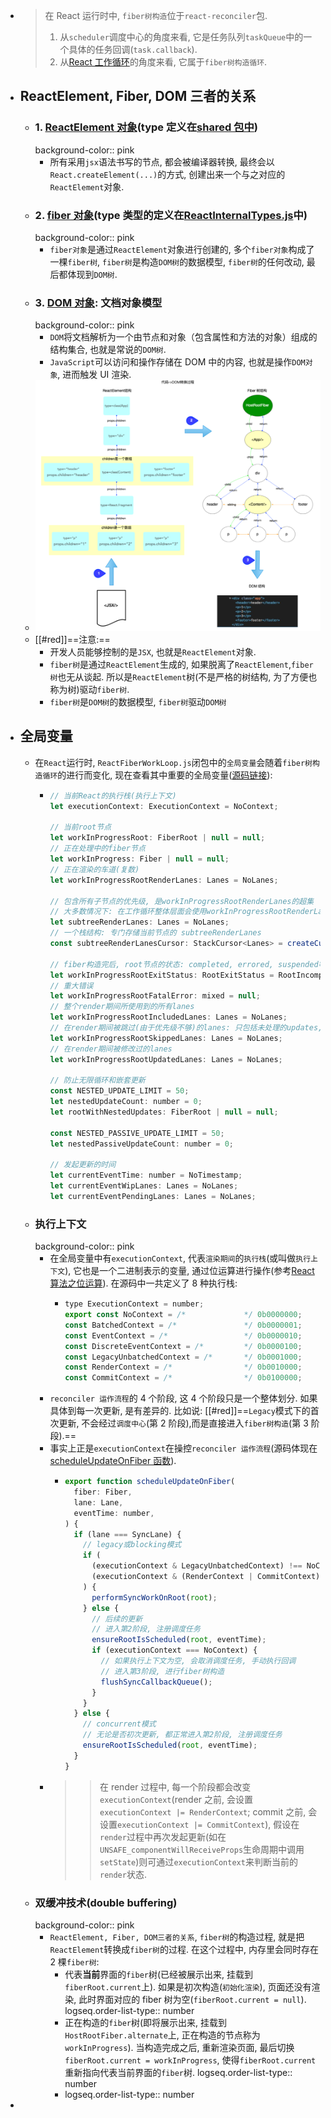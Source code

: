 - > 在 React 运行时中, `fiber树构造`位于`react-reconciler`包.
  >
  > 1. 从`scheduler`调度中心的角度来看, 它是任务队列`taskQueue`中的一个具体的任务回调(`task.callback`).
  > 2. 从[React 工作循环](https://7km.top/main/workloop)的角度来看, 它属于`fiber树构造循环`.
- ## ReactElement, Fiber, DOM 三者的关系
	- ### 1. [ReactElement 对象](https://github.com/facebook/react/blob/v17.0.2/packages/react/src/ReactElement.js#L126-L146)(type 定义在[shared 包中](https://github.com/facebook/react/blob/v17.0.2/packages/shared/ReactElementType.js#L15))
	  background-color:: pink
		- 所有采用`jsx`语法书写的节点, 都会被编译器转换, 最终会以`React.createElement(...)`的方式, 创建出来一个与之对应的`ReactElement`对象.
	- ### 2. [fiber 对象](https://github.com/facebook/react/blob/v17.0.2/packages/react-reconciler/src/ReactFiber.old.js#L116-L155)(type 类型的定义在[ReactInternalTypes.js](https://github.com/facebook/react/blob/v17.0.2/packages/react-reconciler/src/ReactInternalTypes.js#L47-L174)中)
	  background-color:: pink
		- `fiber对象`是通过`ReactElement`对象进行创建的, 多个`fiber对象`构成了一棵`fiber树`, `fiber树`是构造`DOM树`的数据模型, `fiber树`的任何改动, 最后都体现到`DOM树`.
	- ### 3. [DOM 对象](https://developer.mozilla.org/zh-CN/docs/Web/API/Document_Object_Model): 文档对象模型
	  background-color:: pink
		- `DOM`将文档解析为一个由节点和对象（包含属性和方法的对象）组成的结构集合, 也就是常说的`DOM树`.
		- `JavaScript`可以访问和操作存储在 DOM 中的内容, 也就是操作`DOM对象`, 进而触发 UI 渲染.
	- ![image.png](../assets/image_1699607003527_0.png)
	- [[#red]]==注意:==
		- 开发人员能够控制的是`JSX`, 也就是`ReactElement`对象.
		- `fiber树`是通过`ReactElement`生成的, 如果脱离了`ReactElement`,`fiber树`也无从谈起. 所以是`ReactElement`树(不是严格的树结构, 为了方便也称为树)驱动`fiber树`.
		- `fiber树`是`DOM树`的数据模型, `fiber树`驱动`DOM树`
- ## 全局变量
	- 在`React`运行时, `ReactFiberWorkLoop.js`闭包中的`全局变量`会随着`fiber树构造循环`的进行而变化, 现在查看其中重要的全局变量([源码链接](https://github.com/facebook/react/blob/v17.0.2/packages/react-reconciler/src/ReactFiberWorkLoop.old.js#L247-L367)):
		- ```js
		  // 当前React的执行栈(执行上下文)
		  let executionContext: ExecutionContext = NoContext;
		  
		  // 当前root节点
		  let workInProgressRoot: FiberRoot | null = null;
		  // 正在处理中的fiber节点
		  let workInProgress: Fiber | null = null;
		  // 正在渲染的车道(复数)
		  let workInProgressRootRenderLanes: Lanes = NoLanes;
		  
		  // 包含所有子节点的优先级, 是workInProgressRootRenderLanes的超集
		  // 大多数情况下: 在工作循环整体层面会使用workInProgressRootRenderLanes, 在begin/complete阶段层面会使用 subtreeRenderLanes
		  let subtreeRenderLanes: Lanes = NoLanes;
		  // 一个栈结构: 专门存储当前节点的 subtreeRenderLanes
		  const subtreeRenderLanesCursor: StackCursor<Lanes> = createCursor(NoLanes);
		  
		  // fiber构造完后, root节点的状态: completed, errored, suspended等
		  let workInProgressRootExitStatus: RootExitStatus = RootIncomplete;
		  // 重大错误
		  let workInProgressRootFatalError: mixed = null;
		  // 整个render期间所使用到的所有lanes
		  let workInProgressRootIncludedLanes: Lanes = NoLanes;
		  // 在render期间被跳过(由于优先级不够)的lanes: 只包括未处理的updates, 不包括被复用的fiber节点
		  let workInProgressRootSkippedLanes: Lanes = NoLanes;
		  // 在render期间被修改过的lanes
		  let workInProgressRootUpdatedLanes: Lanes = NoLanes;
		  
		  // 防止无限循环和嵌套更新
		  const NESTED_UPDATE_LIMIT = 50;
		  let nestedUpdateCount: number = 0;
		  let rootWithNestedUpdates: FiberRoot | null = null;
		  
		  const NESTED_PASSIVE_UPDATE_LIMIT = 50;
		  let nestedPassiveUpdateCount: number = 0;
		  
		  // 发起更新的时间
		  let currentEventTime: number = NoTimestamp;
		  let currentEventWipLanes: Lanes = NoLanes;
		  let currentEventPendingLanes: Lanes = NoLanes;
		  ```
	- ### 执行上下文
	  background-color:: pink
		- 在全局变量中有`executionContext`, 代表`渲染期间`的`执行栈`(或叫做`执行上下文`), 它也是一个二进制表示的变量, 通过位运算进行操作(参考[React 算法之位运算](https://7km.top/algorithm/bitfield)). 在源码中一共定义了 8 种执行栈:
			- ```js
			  type ExecutionContext = number;
			  export const NoContext = /*             */ 0b0000000;
			  const BatchedContext = /*               */ 0b0000001;
			  const EventContext = /*                 */ 0b0000010;
			  const DiscreteEventContext = /*         */ 0b0000100;
			  const LegacyUnbatchedContext = /*       */ 0b0001000;
			  const RenderContext = /*                */ 0b0010000;
			  const CommitContext = /*                */ 0b0100000;
			  ```
		- `reconciler 运作流程`的 4 个阶段, 这 4 个阶段只是一个整体划分. 如果具体到每一次更新, 是有差异的. 比如说: [[#red]]==`Legacy`模式下的首次更新, 不会经过`调度中心`(第 2 阶段),而是直接进入`fiber树构造`(第 3 阶段).==
		- 事实上正是`executionContext`在操控`reconciler 运作流程`(源码体现在[scheduleUpdateOnFiber 函数](https://github.com/facebook/react/blob/v17.0.2/packages/react-reconciler/src/ReactFiberWorkLoop.old.js#L517-L619)).
			- ```js
			  export function scheduleUpdateOnFiber(
			    fiber: Fiber,
			    lane: Lane,
			    eventTime: number,
			  ) {
			    if (lane === SyncLane) {
			      // legacy或blocking模式
			      if (
			        (executionContext & LegacyUnbatchedContext) !== NoContext &&
			        (executionContext & (RenderContext | CommitContext)) === NoContext
			      ) {
			        performSyncWorkOnRoot(root);
			      } else {
			        // 后续的更新
			        // 进入第2阶段, 注册调度任务
			        ensureRootIsScheduled(root, eventTime);
			        if (executionContext === NoContext) {
			          // 如果执行上下文为空, 会取消调度任务, 手动执行回调
			          // 进入第3阶段, 进行fiber树构造
			          flushSyncCallbackQueue();
			        }
			      }
			    } else {
			      // concurrent模式
			      // 无论是否初次更新, 都正常进入第2阶段, 注册调度任务
			      ensureRootIsScheduled(root, eventTime);
			    }
			  }
			  ```
		- >> 在 render 过程中, 每一个阶段都会改变`executionContext`(render 之前, 会设置`executionContext |= RenderContext`; commit 之前, 会设置`executionContext |= CommitContext`), 假设在`render`过程中再次发起更新(如在`UNSAFE_componentWillReceiveProps`生命周期中调用`setState`)则可通过`executionContext`来判断当前的`render`状态.
	- ### 双缓冲技术(double buffering)
	  background-color:: pink
		- `ReactElement, Fiber, DOM三者的关系`, `fiber树`的构造过程, 就是把`ReactElement`转换成`fiber树`的过程. 在这个过程中, 内存里会同时存在 2 棵`fiber树`:
			- 代表**当前**界面的`fiber`树(已经被展示出来, 挂载到`fiberRoot.current`上). 如果是初次构造(`初始化渲染`), 页面还没有渲染, 此时界面对应的 fiber 树为空(`fiberRoot.current = null`).
			  logseq.order-list-type:: number
			- 正在构造的`fiber`树(即将展示出来, 挂载到`HostRootFiber.alternate`上, 正在构造的节点称为`workInProgress`). 当构造完成之后, 重新渲染页面, 最后切换`fiberRoot.current = workInProgress`, 使得`fiberRoot.current`重新指向代表当前界面的`fiber`树.
			  logseq.order-list-type:: number
			- logseq.order-list-type:: number
-